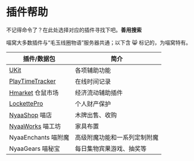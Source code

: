 # 插件帮助

不记得命令了？在此处选择对应的插件寻找下吧。**善用搜索**

喵窝大多数插件与“毛玉线圈物语”服务器共通；以下含 :smile_cat: 标记的，为喵窝特有。

|插件/数据包|简介|
|--|--|
|[UKit](tutorial/plugins/ukit.md)|各项辅助功能|
|[PlayTimeTracker](tutorial/plugins/playtimetracker.md)|在线时间记录|
|[Hmarket](tutorial/plugins/hmarket.md) 仓鼠市场|经济流动辅助插件|
|[LockettePro](tutorial/plugins/lockettepro)|个人财产保护|
|[NyaaShop](tutorial/plugins/nyaashop.md) 喵店| 木牌出售、收购 |
|[NyaaWorks](tutorial/plugins/nyaaworks.md) 喵工坊| 家具布置 |
|NyaaEnchants 喵附魔 | 高级附魔功能和一系列定制附魔 |
|NyaaGears 喵秘宝 | 每日集物宾果游戏、抽奖等 |
